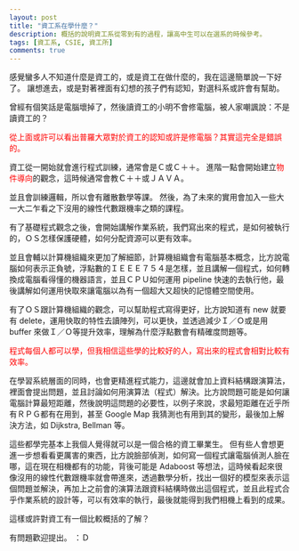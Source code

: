 ```yaml
---
layout: post
title: "資工系在學什麼？"
description: 概括的說明資工系從零到有的過程，讓高中生可以在選系的時候參考。
tags: [資工系, CSIE, 資工所]
comments: true
---
```

感覺蠻多人不知道什麼是資工的，或是資工在做什麼的，我在這邊簡單說一下好了。
讓想進去，或是對著裡面有幻想的孩子們有認知，對選科系或許會有幫助。

曾經有個笑話是電腦壞掉了，然後讀資工的小明不會修電腦，被人家嘲諷說：不是讀資工的？

<font color="#FF0000">從上面或許可以看出普羅大眾對於資工的認知或許是修電腦？其實這完全是錯誤的。</font>

資工從一開始就會進行程式訓練，通常會是Ｃ或Ｃ＋＋。
進階一點會開始建立<font color="#FF0000">物件導向</font>的觀念，這時候通常會教Ｃ＋＋或ＪＡＶＡ。

並且會訓練邏輯，所以會有離散數學等課。
然後，為了未來的實用會加入一些大一大二乍看之下沒用的線性代數跟機率之類的課程。

有了基礎程式觀念之後，會開始講解作業系統，我們寫出來的程式，是如何被執行的，ＯＳ怎樣保護硬體，如何分配資源可以更有效率。

並且會輔以計算機組織來更加了解細節，計算機組織會有電腦基本概念，比方說電腦如何表示正負號，浮點數的ＩＥＥＥ７５４是怎樣，並且講解一個程式，如何轉換成電腦看得懂的機器語言，並且ＣＰＵ如何運用 pipeline 快速的去執行他，最後講解如何運用快取來讓電腦以為有一個超大又超快的記憶體空間使用。

有了ＯＳ跟計算機組織的觀念，可以幫助程式寫得更好，比方說知道有 new 就要有 delete，運用快取的特性去讀陣列，可以更快，並透過減少Ｉ／Ｏ或是用 buffer 來做Ｉ／Ｏ等提升效率，理解為什麼浮點數會有精確度問題等。

<font color="#FF0000">程式每個人都可以學，但我相信這些學的比較好的人，寫出來的程式會相對比較有效率。</font>

在學習系統層面的同時，也會更精進程式能力，這邊就會加上資料結構跟演算法，裡面會提出問題，並且討論如何用演算法（程式）解決。比方說問題可能是如何讓電腦計算最短距離，然後說明這問題的必要性，以例子來說，求最短距離在近乎所有ＲＰＧ都有在用到，甚至 Google Map 我猜測也有用到其的變形，最後加上解決方法，如 Dijkstra, Bellman 等。

這些都學完基本上我個人覺得就可以是一個合格的資工畢業生。
但有些人會想更進一步想看看更厲害的東西，比方說臉部偵測，如何寫一個程式讓電腦偵測人臉在哪，這在現在相機都有的功能，背後可能是 Adaboost 等想法，這時候看起來很像沒用的線性代數跟機率就會帶進來，透過數學分析，找出一個好的模型來表示這個問題並解決，再加上之前會的演算法跟資料結構時做出這個程式，並且此程式合乎作業系統的設計等，可以有效率的執行，最後就能得到我們相機上看到的成果。

這樣或許對資工有一個比較概括的了解？

有問題歡迎提出。 ：Ｄ

